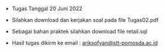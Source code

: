 - Tugas Tanggal 20 Juni 2022
- Silahkan download dan kerjakan soal pada file Tugas02.pdf
- Sebagai bahan praktek silahkan download file retail.sql

- Hasil tugas dikirm ke email : ariksofyan@stt-pomosda.ac.id
